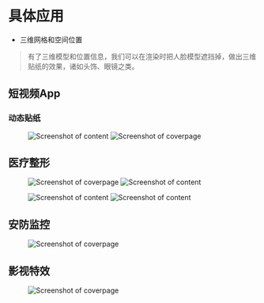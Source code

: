 # 具体应用

- 三维网格和空间位置
> 有了三维模型和位置信息，我们可以在渲染时把人脸模型遮挡掉，做出三维贴纸的效果，诸如头饰、眼镜之类。

## 短视频App

### 动态贴纸

<figure class="thumbnails">
    <img src="https://blog-1253739411.cos.ap-shanghai.myqcloud.com/static/gif/v2-0380b3a99f8144b5e9047f1076c0a182_b.gif" alt="Screenshot of content" title="Content">
    <img src="https://blog-1253739411.cos.ap-shanghai.myqcloud.com/static/gif/screenshot.png" alt="Screenshot of coverpage" title="Cover page">
</figure>


## 医疗整形

<figure class="thumbnails">
    <img src="https://blog-1253739411.cos.ap-shanghai.myqcloud.com/static/gif/project_usiigaci1.gif" alt="Screenshot of coverpage" title="Cover page">
    <img src="https://blog-1253739411.cos.ap-shanghai.myqcloud.com/static/gif/project_usiigaci2.gif" alt="Screenshot of content" title="Content">
</figure>

<figure class="thumbnails">
    <img src="	https://blog-1253739411.cos.ap-shanghai.myqcloud.com/static/gif/nucleus_segmentation.png" alt="Screenshot of content" title="Content">
    <img src="https://blog-1253739411.cos.ap-shanghai.myqcloud.com/static/gif/vertex_3d.jpg" alt="Screenshot of content" title="Content">
</figure>

## 安防监控

<figure class="thumbnails">
    <img src="https://blog-1253739411.cos.ap-shanghai.myqcloud.com/static/gif/street.png" alt="Screenshot of coverpage" title="Cover page">
</figure>

## 影视特效

<figure class="thumbnails">
    <img src="https://blog-1253739411.cos.ap-shanghai.myqcloud.com/static/gif/687474703a2f2f636f6d612e69732e7475652e6d70672e64652f6173736574732f636f6d615f66616365732e6a7067.jpeg" alt="Screenshot of coverpage" title="Cover page">
</figure>